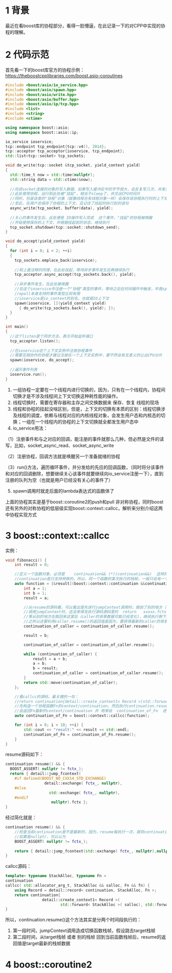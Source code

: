 # 1 背景
最近在看boost库的协程部分，看得一脸懵逼，在此记录一下的对CPP中实现的协程的理解。

# 2 代码示范

首先看一下的boost库官方的协程示例：https://theboostcpplibraries.com/boost.asio-coroutines

```cpp
#include <boost/asio/io_service.hpp>
#include <boost/asio/spawn.hpp>
#include <boost/asio/write.hpp>
#include <boost/asio/buffer.hpp>
#include <boost/asio/ip/tcp.hpp>
#include <list>
#include <string>
#include <ctime>

using namespace boost::asio;
using namespace boost::asio::ip;

io_service ioservice;
tcp::endpoint tcp_endpoint{tcp::v4(), 2014};
tcp::acceptor tcp_acceptor{ioservice, tcp_endpoint};
std::list<tcp::socket> tcp_sockets;

void do_write(tcp::socket &tcp_socket, yield_context yield)
{
  std::time_t now = std::time(nullptr);
  std::string data = std::ctime(&now);
  
  //向该socket连接的对象的写入数据，如果写入缓冲区中的字节很大，会反复写几次，并发生等待，产生阻塞现象
  //此处使用协程，运行到此处被"挂起"，相当于sleep了，并交出CPU时间片
  //同时，包装该类的"协程"对象（就像线程也有线程对象一样）会保存该协程执行时的上下文
  //至此，在用户态保存了协程的上下文，且记住了挂起时执行到的语句
  async_write(tcp_socket, buffer(data), yield);
  
  //关心的事件发生后，此处便是 IO操作写入完成  这个事件，"挂起"的协程被唤醒
  //开始使用保存的上下文，并根据挂起前的状态，继续执行
  tcp_socket.shutdown(tcp::socket::shutdown_send);
}

void do_accept(yield_context yield)
{
  for (int i = 0; i < 2; ++i)
  {
    tcp_sockets.emplace_back(ioservice);
    
    //和上面注释的同理，在此处挂起，等待异步事件发生后再继续执行
    tcp_acceptor.async_accept(tcp_sockets.back(), yield);
    
    //异步事件发生，在此处被唤醒
    //在这个ioservice中注册一个"协程"类型的事件，等待之后在时间循环中触发，毕竟spawn就是专门给协程用的方法
    //epoll本身支持的事件类型比较有限
    //ioservice是io_context的别名，也就是IO上下文
    spawn(ioservice, [](yield_context yield)
      { do_write(tcp_sockets.back(), yield); });
  }
}

int main()
{
  //这个listen是个同步方法，表示开始监听端口
  tcp_acceptor.listen();
  
  //在ioservice这个上下文实例中注册协程事件
  //需要互相协作的协程才建议注册在一个上下文实例中，要不然会有无意义的让出CPU分片
  spawn(ioservice, do_accept);
  
  //遍历事件列表
  ioservice.run();
}
```

1. 一组协程一定要在一个线程内进行切换的，因为，只有在一个线程内，协程间切换才是不涉及线程间上下文切换这种耗性能的操作。
2. 线程切换时，需要在寄存器和主存之间交换数据来  保存、恢复 线程的现场
3. 线程和协程的挂起没啥区别，但是，上下文的切换有本质的区别：线程切换涉及线程的调度，依赖与线程对应的内核线程对象，会发生用户态和内核态的切换；一组在一个线程内的协程的上下文切换就全都发生用户态中
4. io_service用法：

（1）注册事件和与之对应的回调，能注册的事件就那么几种，但必然是文件的读写，比如，socket_async_read、socket_async_write

（2）注册协程，回调方法就是唤醒另一个准备就绪的协程

（3）run()方法，遍历循环事件，并分发给的先应的回调函数，（同时将分该事件和对应的回调删除，想要继续关心该事件就要继续向io_service注册一下），直到注册的队列为空（也就是用户已经没有关心的事件了）

5. spawn调用时就走后面的lambda表达式的函数体了

上面的协程其实是基于boost::coroutine2的push和pull 非对称协程，同时boost还有另外的对称协程的低层级实现boost::context::callcc，解析来分别介绍这两中协程实现方式

# 3 boost::context::callcc

实例：
```cpp
void fibonacci() {
    int result = 0;

    //定义一个函数对象，必须是    continuation&& (*)(continuation&&)  这样的输入输出
    //continuation是只支持转移的，所以，同一个函数的某次执行的栈帧，一般只会有一个有效的continuation，会被不停地被转移来转移去
    auto function = [&result](boost::context::continuation &&continuation_of_caller) {
        int a = 1;
        int b = 1;
        result = a;

        //从resume的源码看，可以看出是先进行jumpContext调用时，跳到了别的地方（移动指向的栈帧，再具体一点，就是指caller这个continuation代表的栈帧），
        //调用jumpContext时，还没来得及执行源码源码里的  return   xxxxx.fctx
        //等从别的地方在跳回来这里后（caller的背景数据可能已经变化)，继续执行剩下的  return  xxxx.fctx  操作
        //之所以还要利用caller.resume()的返回值是因为，要获得最新的caller的背景数据
        continuation_of_caller = continuation_of_caller.resume();

        result = b;

        continuation_of_caller = continuation_of_caller.resume();

        while (continuation_of_caller) {
            result = a + b;
            a = b;
            b = result;
            continuation_of_caller = continuation_of_caller.resume();
        }
        return std::move(continuation_of_caller);
    };

    //看callcc的源码，最关键的一句：
    //return continuation{detail::create_context1< Record >(std::forward< StackAlloc >( salloc), std::forward< Fn >( fn) ) }.resume();
    //先构造一个协程函数Fn的context/continuation，然后执行continuation.resume()，接立刻jumpContext到Fn里面去执行了，Fn执行完或者函数栈帧切出来回到这里
    //会返回Fn最新的context/continuation 并 用来给  continuation_of_Fn  进行初始化
    auto continuation_of_Fn = boost::context::callcc(function);

    for (int i = 0; i < 10; ++i) {
        std::cout << "result:" << result << std::endl;
        continuation_of_Fn = continuation_of_Fn.resume();
    }
}
```

resume源码如下：
```cpp
continuation resume() && {
  BOOST_ASSERT( nullptr != fctx_);
  return { detail::jump_fcontext(
    #if defined(BOOST_NO_CXX14_STD_EXCHANGE)
                 detail::exchange( fctx_, nullptr),
    #else
                   std::exchange( fctx_, nullptr),
    #endif
                    nullptr).fctx };
}
```
经过简化就是：
```cpp
continuation resume() && {
    //检查当前continuation是不是最新的，因为，resume每执行一次，就将continuation的fctx设为nullptr
    //如果是nullptr，可以认为
    BOOST_ASSERT( nullptr != fctx_);
    
    return { detail::jump_fcontext(std::exchange( fctx_, nullptr),nullptr).fctx };
}
```

callcc源码：
```cpp
template< typename StackAlloc, typename Fn >
continuation
callcc( std::allocator_arg_t, StackAlloc && salloc, Fn && fn) {
    using Record = detail::record< continuation, StackAlloc, Fn >;
    return continuation{
                detail::create_context1< Record >(
                        std::forward< StackAlloc >( salloc), std::forward< Fn >( fn) ) }.resume();
}
```
所以，continuation.resume()这个方法其实是分两个时间段执行的：
1. 第一段时间，jumpContext调用造成切换函数栈帧，假设跳去target栈帧
2. 第二段时间，从target栈帧  或者  别的栈帧  回到当前函数栈帧后，resume的返回值是target最新的栈帧数据

# 4 boost::coroutine2


